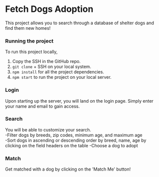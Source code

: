 # Fetch Dogs Adoption

This project allows you to search through a database of shelter dogs and find them new homes!

### Running the project

To run this project locally, 
1. Copy the SSH in the GitHub repo.
2. ```git clone``` + SSH on your local system.
3. ```npm install``` for all the project dependencies.
4. ```npm start``` to run the project on your local server.

### Login

Upon starting up the server, you will land on the login page.
Simply enter your name and email to gain access.

### Search

You will be able to customize your search. <br/>
-Filter dogs by breeds, zip codes, minimum age, and maximum age <br/>
-Sort dogs in ascending or descending order by breed, name, age
by clicking on the field headers on the table
-Choose a dog to adopt

### Match

Get matched with a dog by clicking on the 'Match Me' button!
